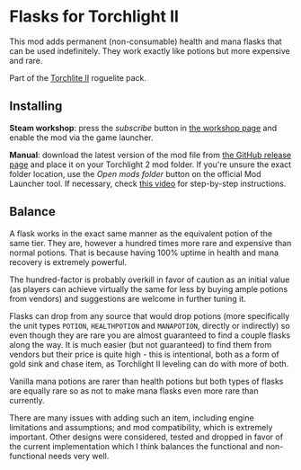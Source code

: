 # Flasks for Torchlight II

This mod adds permanent (non-consumable) health and mana flasks that can be used indefinitely. They work exactly like potions but more expensive and rare.

Part of the [Torchlite II](https://steamcommunity.com/sharedfiles/filedetails/?id=2553012355) roguelite pack.

## Installing

**Steam workshop**: press the *subscribe* button in [the workshop page](https://steamcommunity.com/sharedfiles/filedetails/?id=2960700990) and enable the mod via the game launcher.

**Manual**: download the latest version of the mod file from [the GitHub release page](https://github.com/tukkek/torchlight2-flasks/releases) and place it on your Torchlight 2 mod folder. If you're unsure the exact folder location, use the *Open mods folder* button on the official Mod Launcher tool. If necessary, check [this video](https://www.youtube.com/watch?v=e5KeocjLUiA) for step-by-step instructions.

## Balance

A flask works in the exact same manner as the equivalent potion of the same tier. They are, however a hundred times more rare and expensive than normal potions. That is because having 100% uptime in health and mana recovery is extremely powerful. 

The hundred-factor is probably overkill in favor of caution as an initial value (as players can achieve virtually the same for less by buying ample potions from vendors) and suggestions are welcome in further tuning it.

Flasks can drop from any source that would drop potions (more specifically the unit types `POTION`, `HEALTHPOTION` and `MANAPOTION`, directly or indirectly) so even though they are rare you are almost guaranteed to find a couple flasks along the way. It is much easier (but not guaranteed) to find them from vendors but their price is quite high - this is intentional, both as a form of gold sink and chase item, as Torchlight II leveling can do with more  of both.

Vanilla mana potions are rarer than health potions but both types of flasks are equally rare so as not to make mana flasks even more rare than currently.

There are many issues with adding such an item, including engine limitations and assumptions; and mod compatibility, which is extremely important. Other designs were considered, tested and dropped in favor of the current implementation which I think balances the functional and non-functional needs very well.
